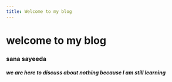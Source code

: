 ```yaml
---
title: Welcome to my blog
---
```

# welcome to my blog 
### sana sayeeda
##### we are here to discuss about nothing because I am still learning 

